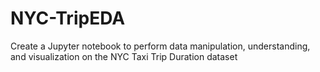 # NYC-TripEDA
Create a Jupyter notebook to perform data manipulation, understanding, and visualization on the NYC Taxi Trip Duration dataset

